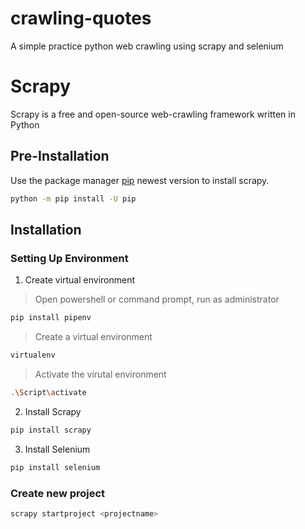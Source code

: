 # crawling-quotes
A simple practice python web crawling using scrapy and selenium

# Scrapy
Scrapy is a free and open-source web-crawling framework written in Python

## Pre-Installation

Use the package manager [pip](https://pip.pypa.io/en/stable/installing/) newest version to install scrapy.

```bash
python -m pip install -U pip
```

## Installation
### Setting Up Environment
1. Create virtual environment
> Open powershell or command prompt, run as administrator
```bash
pip install pipenv
```
> Create a virtual environment
```bash
virtualenv 
```

> Activate the virutal environment
```bash
.\Script\activate
```

2. Install Scrapy
```bash
pip install scrapy
```

3. Install Selenium
```bash
pip install selenium
```

### Create new project 
```bash
scrapy startproject <projectname>

